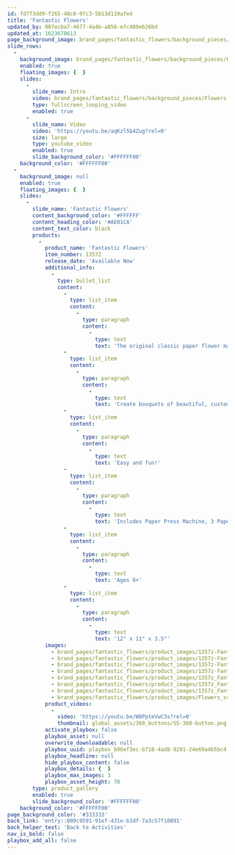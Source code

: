 ```yaml
---
id: fd7f3dd9-f265-40c0-97c3-5b13d119afed
title: 'Fantastic Flowers'
updated_by: 007ecba7-4677-4a4b-a856-efc400eb26bd
updated_at: 1623678613
page_background_image: brand_pages/fantastic_flowers/background_pieces/FantasticFlowers-BKG-ONLY.jpg
slide_rows:
  -
    background_image: brand_pages/fantastic_flowers/background_pieces/FantasticFlowers-BKG-ONLY.jpg
    enabled: true
    floating_images: {  }
    slides:
      -
        slide_name: Intro
        video: brand_pages/fantastic_flowers/background_pieces/Flowers-moving-wall.mp4
        type: fullscreen_looping_video
        enabled: true
      -
        slide_name: Video
        video: 'https://youtu.be/aqKzl5b4Zug?rel=0'
        size: large
        type: youtube_video
        enabled: true
        slide_background_color: '#FFFFFF00'
    background_color: '#FFFFFF00'
  -
    background_image: null
    enabled: true
    floating_images: {  }
    slides:
      -
        slide_name: 'Fantastic Flowers'
        content_background_color: '#FFFFFF'
        content_heading_color: '#AE01CA'
        content_text_color: black
        products:
          -
            product_name: 'Fantastic Flowers'
            item_number: 1357Z
            release_date: 'Available Now'
            additional_info:
              -
                type: bullet_list
                content:
                  -
                    type: list_item
                    content:
                      -
                        type: paragraph
                        content:
                          -
                            type: text
                            text: 'The original classic paper flower making kit is back!'
                  -
                    type: list_item
                    content:
                      -
                        type: paragraph
                        content:
                          -
                            type: text
                            text: 'Create bouquets of beautiful, customized paper flowers'
                  -
                    type: list_item
                    content:
                      -
                        type: paragraph
                        content:
                          -
                            type: text
                            text: 'Easy and fun!'
                  -
                    type: list_item
                    content:
                      -
                        type: paragraph
                        content:
                          -
                            type: text
                            text: 'Includes Paper Press Machine, 3 Paper Press Flower Plates, 8 Stack & Snap Flower Stems, 15 Stack & Snap Flower Pistil Plugs, 40 Sheets of Double-Sided Flower Petal Paper, Instruction & Idea Guide'
                  -
                    type: list_item
                    content:
                      -
                        type: paragraph
                        content:
                          -
                            type: text
                            text: 'Ages 6+'
                  -
                    type: list_item
                    content:
                      -
                        type: paragraph
                        content:
                          -
                            type: text
                            text: '12" x 11" x 3.5"'
            images:
              - brand_pages/fantastic_flowers/product_images/1357z-Fantastic-Flowers_front-rt-angle.png
              - brand_pages/fantastic_flowers/product_images/1357z-Fantastic-Flowers_back-str8.png
              - brand_pages/fantastic_flowers/product_images/1357z-Fantastic-Flowers_contents.png
              - brand_pages/fantastic_flowers/product_images/1357z-Fantastic-Flowers_bouquet.png
              - brand_pages/fantastic_flowers/product_images/1357z_Fantastic-Flowers_lifestyle2.png
              - brand_pages/fantastic_flowers/product_images/1357z_Fantastic-Flowers_lifestyle3.png
              - brand_pages/fantastic_flowers/product_images/1357z_Fantastic-Flowers_lifestyle4.png
              - brand_pages/fantastic_flowers/product_images/Flowers_scale.png
            product_videos:
              -
                video: 'https://youtu.be/W8PpteVwC3s?rel=0'
                thumbnail: global_assets/360_buttons/SS-360-button.png
            activate_playbox: false
            playbox_asset: null
            overwrite_downloadable: null
            playbox_uuid: playbox_b96ef3ec-b718-4ad8-9291-24e69a4b5bc4
            playbox_headline: null
            hide_playbox_content: false
            playbox_details: {  }
            playbox_max_images: 3
            playbox_asset_height: 70
        type: product_gallery
        enabled: true
        slide_background_color: '#FFFFFF00'
    background_color: '#FFFFFF00'
page_background_color: '#333333'
back_link: 'entry::009c9591-91ef-431e-b3df-7a3c57f10891'
back_helper_text: 'Back to Activities'
nav_is_bold: false
playbox_add_all: false
---
```

